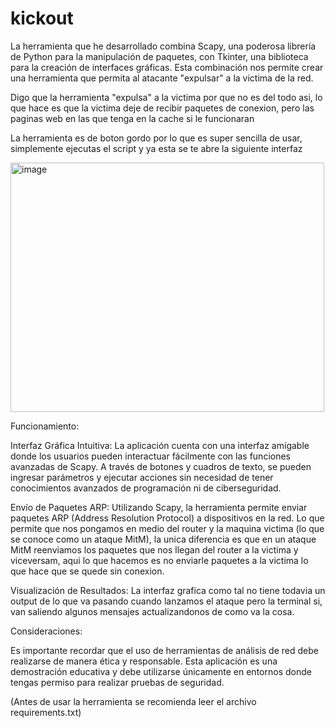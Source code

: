 # kickout
La herramienta que he desarrollado combina Scapy, una poderosa librería de Python para la manipulación de paquetes, con Tkinter, una biblioteca para la creación de interfaces gráficas. Esta combinación nos permite crear una herramienta que permita al atacante "expulsar" a la victima de la red.

Digo que la herramienta "expulsa" a la victima por que no es del todo asi, lo que hace es que la victima deje de recibir paquetes de conexion, pero las paginas web en las que tenga en la cache si le funcionaran 

La herramienta es de boton gordo por lo que es super sencilla de usar, simplemente ejecutas el script y ya esta se te abre la siguiente interfaz

<img width="502" height="399" alt="image" src="https://github.com/user-attachments/assets/8ceaca00-f570-4c89-83eb-49822518b869" />


Funcionamiento:

Interfaz Gráfica Intuitiva: La aplicación cuenta con una interfaz amigable donde los usuarios pueden interactuar fácilmente con las funciones avanzadas de Scapy. A través de botones y cuadros de texto, se pueden ingresar parámetros y ejecutar acciones sin necesidad de tener conocimientos avanzados de programación ni de ciberseguridad.

Envío de Paquetes ARP: Utilizando Scapy, la herramienta permite enviar paquetes ARP (Address Resolution Protocol) a dispositivos en la red. Lo que permite que nos pongamos en medio del router y la maquina victima (lo que se conoce como un ataque MitM), la unica diferencia es que en un ataque MitM reenviamos los paquetes que nos llegan del router a la victima y viceversam, aqui lo que hacemos es no enviarle paquetes a la victima lo que hace que se quede sin conexion.

Visualización de Resultados: La interfaz grafica como tal no tiene todavia un output de lo que va pasando cuando lanzamos el ataque pero la terminal si, van saliendo algunos mensajes actualizandonos de como va la cosa.

Consideraciones:

Es importante recordar que el uso de herramientas de análisis de red debe realizarse de manera ética y responsable. Esta aplicación es una demostración educativa y debe utilizarse únicamente en entornos donde tengas permiso para realizar pruebas de seguridad.


(Antes de usar la herramienta se recomienda leer el archivo requirements.txt)
